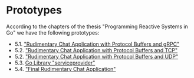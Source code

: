 # Prototypes

According to the chapters of the thesis "Programming Reactive Systems in Go" we have the following prototypes:

- 5.1. ["Rudimentary Chat Application with Protocol Buffers and gRPC"](gRPC-chat)
- 5.2. ["Rudimentary Chat Application with Protocol Buffers and TCP"](protobuf-tcp-chat)
- 5.2. ["Rudimentary Chat Application with Protocol Buffers and UDP"](protobuf-tcp-udp)
- 5.3. [Go Library "serviceprovider"](service-provider-chat)
- 5.4. ["Final Rudimentary Chat Application"](cf-chat)
